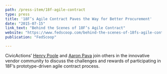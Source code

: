 ```yaml
---
path: /press-item/18f-agile-contract
type: press
title: '18F’s Agile Contract Paves the Way for Better Procurement'
date: "2015-07-15"
link_text: "Behind the Scenes of 18F’s Agile Contract"
website: "https://www.fedscoop.com/behind-the-scenes-of-18fs-agile-contract/"
publication: "FedScoop"

---
```


CivicActions’ [Henry Poole](https://civicactions.com/team/henry-poole/) and [Aaron Pava](http://civicactions.com/team/aaron-pava) join others in the innovative vendor community to discuss the challenges and rewards of participating in 18F’s prototype-driven agile contract process.
